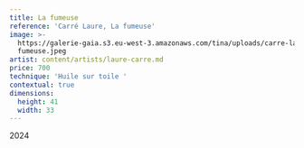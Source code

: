 ```yaml
---
title: La fumeuse
reference: 'Carré Laure, La fumeuse'
image: >-
  https://galerie-gaia.s3.eu-west-3.amazonaws.com/tina/uploads/carre-laure/galerie-gaia-carre-laure-la
  fumeuse.jpeg
artist: content/artists/laure-carre.md
price: 700
technique: 'Huile sur toile '
contextual: true
dimensions:
  height: 41
  width: 33
---
```


2024
